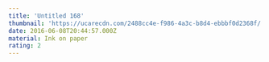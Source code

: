 ```yaml
---
title: 'Untitled 168'
thumbnail: 'https://ucarecdn.com/2488cc4e-f986-4a3c-b8d4-ebbbf0d2368f/'
date: 2016-06-08T20:44:57.000Z
material: Ink on paper
rating: 2
---
```

